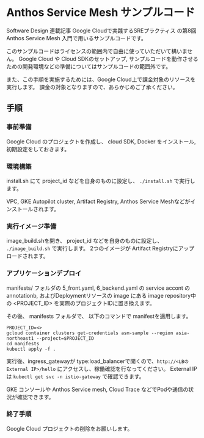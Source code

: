 # Anthos Service Mesh サンプルコード

Software Design 連載記事 Google Cloudで実践するSREプラクティス の第8回 Anthos Service Mesh 入門で用いるサンプルコードです。

このサンプルコードはライセンスの範囲内で自由に使っていただいて構いません。
Google Cloud や Cloud SDKのセットアップ, サンプルコードを動作させるための開発環境などの準備についてはサンプルコードの範囲外です。

また、この手順を実施するためには、Google Cloud上で課金対象のリソースを実行します。
課金の対象となりますので、あらかじめご了承ください。

## 手順

### 事前準備

Google Cloud のプロジェクトを作成し、 cloud SDK, Docker をインストール,初期設定をしておきます。

### 環境構築

install.sh にて project_id などを自身のものに設定し、 `./install.sh` で実行します。

VPC, GKE Autopilot cluster, Artifact Registry, Anthos Service Meshなどがインストールされます。

### 実行イメージ準備

image_build.shを開き、 project_id などを自身のものに設定し、 `./image_build.sh` で実行します。
2つのイメージが Artifact Registryにアップロードされます。

### アプリケーションデプロイ

manifests/ フォルダの 5_front.yaml, 6_backend.yaml の  service accont の annotationb,
およびDeploymentリソースの image にある image repository中の <PROJECT_ID> を実際のプロジェクトIDに置き換えます。

その後、 manifests フォルダで、 以下のコマンドで manifestを適用します。

```
PROJECT_ID=<>
gcloud container clusters get-credentials asm-sample --region asia-northeast1 --project=$PROJECT_ID
cd manifests
kubectl apply -f .
```

実行後、ingress_gatewayが type:load_balancerで開くので、`http://<LBのExternal IP>/hello` にアクセスし、稼働確認を行なってください。
External IPは `kubectl get svc -n istio-gateway` で確認できます。

GKE コンソールや Anthos Service mesh, Cloud Trace などでPodや通信の状況が確認できます。


### 終了手順

Google Cloud プロジェクトの削除をお願いします。